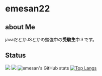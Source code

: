 # emesan22
## about Me
javaだとかJSとかの勉強中の<b>受験生</b>中３です。
## Status
 ![](http://github-profile-summary-cards.vercel.app/api/cards/profile-details?username=emesan22&theme=github_dark) 
 ![](http://github-profile-summary-cards.vercel.app/api/cards/stats?username=emesan22&theme=github_dark) 
![emesan's GitHub stats](https://github-readme-stats-self-three-47.vercel.app/api?username=emesan22&count_private=true&show_icons=true&theme=github_dark)
[![Top Langs](https://github-readme-stats-self-three-47.vercel.app/api/top-langs/?username=emesan22&layout=compact&hide=html&theme=github_dark)](https://github.com/anuraghazra/github-readme-stats)
